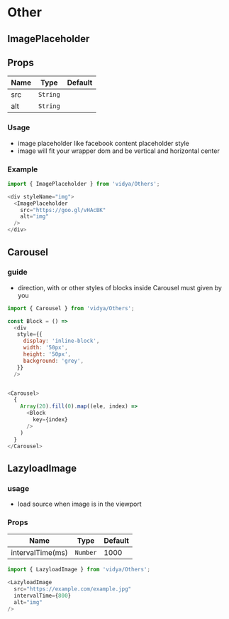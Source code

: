 # Other

## ImagePlaceholder

## Props
| Name | Type | Default |
| ------ | ----------- | --- |
| src | `String` | |
| alt | `String` | |

### Usage
* image placeholder like facebook content placeholder style
* image will fit your wrapper dom and be vertical and horizontal center

### Example
```js
import { ImagePlaceholder } from 'vidya/Others';

<div styleName="img">
  <ImagePlaceholder
    src="https://goo.gl/vHAcBK"
    alt="img"
  />
</div>
```

## Carousel

### guide
* direction, with or other styles of blocks inside Carousel must given by you

```js
import { Carousel } from 'vidya/Others';

const Block = () =>
  <div
   style={{
     display: 'inline-block',
     width: '50px',
     height: '50px',
     background: 'grey',
   }}
  />


<Carousel>
  {
    Array(20).fill(0).map((ele, index) =>
      <Block
        key={index}
      />
    )
  }
</Carousel>
```

## LazyloadImage

### usage
* load source when image is in the viewport

### Props
| Name | Type | Default |
| ------ | ----------- | --- |
| intervalTime(ms) | `Number` | 1000 |

```js
import { LazyloadImage } from 'vidya/Others';

<LazyloadImage
  src="https://example.com/example.jpg"
  intervalTime={800}
  alt="img"
/>
```
